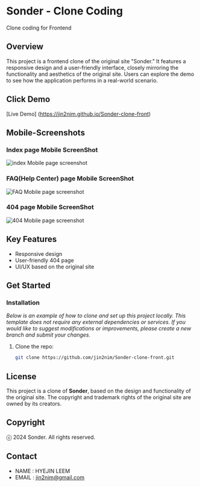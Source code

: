 # Sonder - Clone Coding

Clone coding for Frontend

## Overview

This project is a frontend clone of the original site "Sonder." It features a responsive design and a user-friendly interface, closely mirroring the functionality and aesthetics of the original site. Users can explore the demo to see how the application performs in a real-world scenario.

## Click Demo

[Live Demo] (https://jin2nim.github.io/Sonder-clone-front)

## Mobile-Screenshots

### Index page Mobile ScreenShot

<img src="./img/index-mobile.png" alt="index Mobile page screenshot">

### FAQ(Help Center) page Mobile ScreenShot

<img src="./img/FAQ-mobile.png" alt="FAQ Mobile page screenshot">

### 404 page Mobile ScreenShot

<img src="./img/404-mobile.png" alt="404 Mobile page screenshot">

## Key Features

- Responsive design
- User-friendly 404 page
- UI/UX based on the original site

## Get Started

### Installation

_Below is an example of how to clone and set up this project locally. This template does not require any external dependencies or services. If you would like to suggest modifications or improvements, please create a new branch and submit your changes._

1. Clone the repo:
   ```bash
   git clone https://github.com/jin2nim/Sonder-clone-front.git
   ```

## License

This project is a clone of **Sonder**, based on the design and functionality of the original site. The copyright and trademark rights of the original site are owned by its creators.

## Copyright

ⓒ 2024 Sonder. All rights reserved.

## Contact

- NAME : HYEJIN LEEM
- EMAIL : jin2nim@gmail.com
